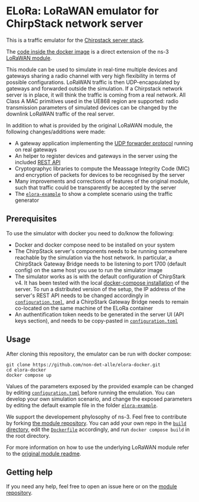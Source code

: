 # ELoRa: LoRaWAN emulator for ChirpStack network server #

This is a traffic emulator for the [Chirpstack server stack](https://www.chirpstack.io/ "ChirpStack, open-source LoRaWAN® Network Server"). 

The [code inside the docker image](https://github.com/non-det-alle/lorawan.git) is a direct extension of the ns-3 [LoRaWAN module](https://github.com/signetlabdei/lorawan "LoRaWAN ns-3 module").

This module can be used to simulate in real-time multiple devices and gateways sharing a radio channel with very high flexibility in terms of possible configurations. LoRaWAN traffic is then UDP-encapsulated by gateways and forwarded outside the simulation. If a Chirpstack network server is in place, it will think the traffic is coming from a real network. All Class A MAC primitives used in the UE868 region are supported: radio transmission parameters of simulated devices can be changed by the downlink LoRaWAN traffic of the real server. 

In addition to what is provided by the original LoRaWAN module, the following changes/additions were made:

* A gateway application implementing the [UDP forwarder protocol](https://github.com/Lora-net/packet_forwarder/blob/master/PROTOCOL.TXT "Semtech packet forwarder implementation") running on real gateways
* An helper to register devices and gateways in the server using the included [REST API](https://github.com/chirpstack/chirpstack-rest-api "ChirpStack gRPC to REST API proxy")
* Cryptographyc libraries to compute the Meassage Integrity Code (MIC) and encryption of packets for devices to be recognised by the server
* Many improvements and corrections of features of the original module, such that traffic could be transparently be accepted by the server
* The [`elora-example`](/elora-example/) to show a complete scenario using the traffic generator

## Prerequisites ##

To use the simulator with docker you need to do/know the following:

* Docker and docker compose need to be installed on your system
* The ChirpStack server's components needs to be running somewhere reachable by the simulation via the host network. In particular, a ChirpStack Gateway Bridge needs to be listening to port 1700 (default config) on the same host you use to run the simulator image
* The simulator works as is with the default configuration of ChirpStark v4. It has been tested with the local [docker-compose installation](https://www.chirpstack.io/docs/getting-started/docker.html "Chirpstack docs: Quickstart Docker Compose") of the server. To run a distributed version of the setup, the IP address of the server's REST API needs to be changed accordingly in [`configuration.toml`](/configuration.toml), and a ChirpStark Gateway Bridge needs to remain co-located on the same machine of the ELoRa container
* An authentification token needs to be generated in the server UI (API keys section), and needs to be copy-pasted in [`configuration.toml`](/configuration.toml)

## Usage ##

After cloning this repository, the emulator can be run with docker compose:

```
git clone https://github.com/non-det-alle/elora-docker.git
cd elora-docker
docker compose up
```
Values of the parameters exposed by the provided example can be changed by editing [`configuration.toml`](/configuration.toml) before running the emulation. You can develop your own simulation scenario, and change the exposed parameters by editing the default example file in the folder [`elora-example`](/elora-example/).

We support the developement phylosophy of ns-3. Feel free to contribute by forking [the module repository](https://github.com/non-det-alle/lorawan.git). You can add your own repo in the [`build` directory](/build/), edit the [`Dockerfile`](/build/Dockerfile) accordingly, and run `docker compose build` in the root directory.

For more information on how to use the underlying LoRaWAN module refer to the [original module readme](https://github.com/signetlabdei/lorawan/blob/e8f7a21044418e92759d5c7c4bcab147cdaf05b3/README.md "LoRaWAN ns-3 module README").

## Getting help ##

If you need any help, feel free to open an issue here or on the [module repository](https://github.com/non-det-alle/lorawan.git).
